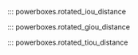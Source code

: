 ::: powerboxes.rotated_iou_distance

::: powerboxes.rotated_giou_distance

::: powerboxes.rotated_tiou_distance
